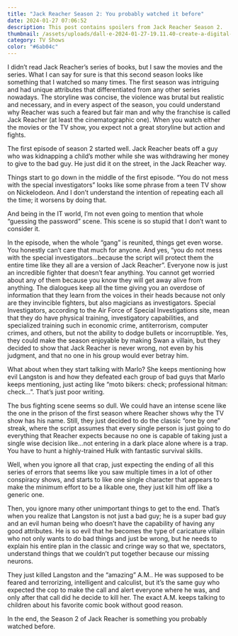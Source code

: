 ```yaml
---
title: "Jack Reacher Season 2: You probably watched it before"
date: 2024-01-27 07:06:52
description: This post contains spoilers from Jack Reacher Season 2.
thumbnail: /assets/uploads/dall·e-2024-01-27-19.11.40-create-a-digital-art-piece-representing-a-tv-screen-showing-the-second-season-of-the-jack-reacher-tv-show-with-negative-reviews.-the-screen-should-be-2-1-.png
category: TV Shows
color: "#6ab04c"
---
```

I didn’t read Jack Reacher’s series of books, but I saw the movies and the series. What I can say for sure is that this second season looks like something that I watched so many times. The first season was intriguing and had unique attributes that differentiated from any other series nowadays. The storyline was concise, the violence was brutal but realistic and necessary, and in every aspect of the season, you could understand why Reacher was such a feared but fair man and why the franchise is called Jack Reacher (at least the cinematographic one). When you watch either the movies or the TV show, you expect not a great storyline but action and fights.

The first episode of season 2 started well. Jack Reacher beats off a guy who was kidnapping a child’s mother while she was withdrawing her money to give to the bad guy. He just did it on the street, in the Jack Reacher way.

Things start to go down in the middle of the first episode. “You do not mess with the special investigators” looks like some phrase from a teen TV show on Nickelodeon. And I don’t understand the intention of repeating each all the time; it worsens by doing that.

And being in the IT world, I’m not even going to mention that whole “guessing the password” scene. This scene is so stupid that I don’t want to consider it.

In the episode, when the whole “gang” is reunited, things get even worse. You honestly can’t care that much for anyone. And yes, “you do not mess with the special investigators…because the script will protect them the entire time like they all are a version of Jack Reacher”. Everyone now is just an incredible fighter that doesn’t fear anything. You cannot get worried about any of them because you know they will get away alive from anything. The dialogues keep all the time giving you an overdose of information that they learn from the voices in their heads because not only are they invincible fighters, but also magicians as investigators. Special Investigators, according to the Air Force of Special Investigations site, mean that they do have physical training, investigatory capabilities, and specialized training such in economic crime, antiterrorism, computer crimes, and others, but not the ability to dodge bullets or incorruptible. Yes, they could make the season enjoyable by making Swan a villain, but they decided to show that Jack Reacher is never wrong, not even by his judgment, and that no one in his group would ever betray him.

What about when they start talking with Marlo? She keeps mentioning how evil Langston is and how they defeated each group of bad guys that Marlo keeps mentioning, just acting like “moto bikers: check; professional hitman: check…”. That’s just poor writing.

The bus fighting scene seems so dull. We could have an intense scene like the one in the prison of the first season where Reacher shows why the TV show has his name. Still, they just decided to do the classic “one by one” streak, where the script assumes that every single person is just going to do everything that Reacher expects because no one is capable of taking just a single wise decision like…not entering in a dark place alone where is a trap. You have to hunt a highly-trained Hulk with fantastic survival skills.

Well, when you ignore all that crap, just expecting the ending of all this series of errors that seems like you saw multiple times in a lot of other conspiracy shows, and starts to like one single character that appears to make the minimum effort to be a likable one, they just kill him off like a generic one.

Then, you ignore many other unimportant things to get to the end. That’s when you realize that Langston is not just a bad guy; he is a super bad guy and an evil human being who doesn’t have the capability of having any good attributes. He is so evil that he becomes the type of caricature villain who not only wants to do bad things and just be wrong, but he needs to explain his entire plan in the classic and cringe way so that we, spectators, understand things that we couldn’t put together because our missing neurons.

They just killed Langston and the “amazing” A.M.. He was supposed to be feared and terrorizing, intelligent and calculist, but it’s the same guy who expected the cop to make the call and alert everyone where he was, and only after that call did he decide to kill her. The exact A.M. keeps talking to children about his favorite comic book without good reason.

In the end, the Season 2 of Jack Reacher is something you probably watched before.
